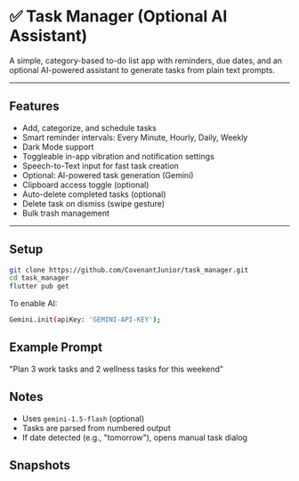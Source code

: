 # ✅ Task Manager (Optional AI Assistant)

A simple, category-based to-do list app with reminders, due dates, and an optional AI-powered assistant to generate tasks from plain text prompts.

---

## Features

- Add, categorize, and schedule tasks
- Smart reminder intervals: Every Minute, Hourly, Daily, Weekly
- Dark Mode support
- Toggleable in-app vibration and notification settings
- Speech-to-Text input for fast task creation
- Optional: AI-powered task generation (Gemini)
- Clipboard access toggle (optional)
- Auto-delete completed tasks (optional)
- Delete task on dismiss (swipe gesture)
- Bulk trash management

---

## Setup

```bash
git clone https://github.com/CovenantJunior/task_manager.git
cd task_manager
flutter pub get
```
To enable AI:

```bash
Gemini.init(apiKey: 'GEMINI-API-KEY');
```
## Example Prompt

"Plan 3 work tasks and 2 wellness tasks for this weekend"

## Notes

- Uses `gemini-1.5-flash` (optional)  
- Tasks are parsed from numbered output  
- If date detected (e.g., "tomorrow"), opens manual task dialog

## Snapshots


